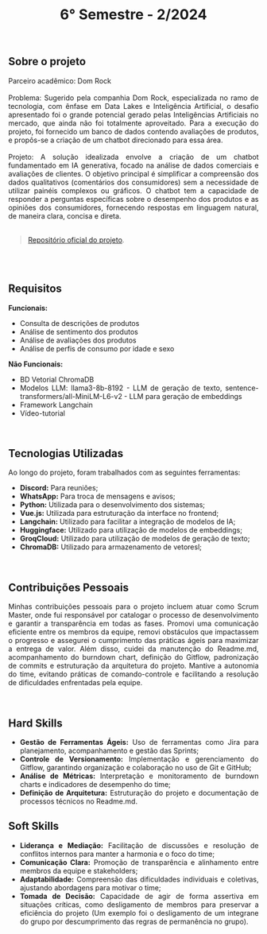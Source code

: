 <h1 align="center"> 6° Semestre - 2/2024 </h1>
<p align="center">
</p>

<br>

## Sobre o projeto 

<div align="justify">
  Parceiro acadêmico: Dom Rock
  <br><br>
  Problema: Sugerido pela companhia Dom Rock, especializada no ramo de tecnologia, com ênfase em Data Lakes e Inteligência Artificial, o desafio apresentado foi o grande potencial gerado pelas Inteligências Artificiais no mercado, que ainda não foi totalmente aproveitado. Para a execução do projeto, foi fornecido um banco de dados contendo avaliações de produtos, e propôs-se a criação de um chatbot direcionado para essa área.
  <br><br>
  Projeto: A solução idealizada envolve a criação de um chatbot fundamentado em IA generativa, focado na análise de dados comerciais e avaliações de clientes. O objetivo principal é simplificar a compreensão dos dados qualitativos (comentários dos consumidores) sem a necessidade de utilizar painéis complexos ou gráficos. O chatbot tem a capacidade de responder a perguntas específicas sobre o desempenho dos produtos e as opiniões dos consumidores, fornecendo respostas em linguagem natural, de maneira clara, concisa e direta.
  <br>
<div><br>
  
> [Repositório oficial do projeto](https://github.com/atomofatec/API-DOMROCK).

<br>


<br>
  
## Requisitos 
 
**Funcionais:**<br>
- Consulta de descrições de produtos
- Análise de sentimento dos produtos
- Análise de avaliações dos produtos
- Análise de perfis de consumo por idade e sexo

**Não Funcionais:**<br>
- BD Vetorial ChromaDB
- Modelos LLM: llama3-8b-8192 - LLM de geração de texto, sentence-transformers/all-MiniLM-L6-v2 - LLM para geração de embeddings
- Framework Langchain
- Vídeo-tutorial
<br>

## Tecnologias Utilizadas
Ao longo do projeto, foram trabalhados com as seguintes ferramentas:
<br>
  - **Discord:** Para reuniões;
  - **WhatsApp:** Para troca de mensagens e avisos;
  - **Python:** Utilizada para o desenvolvimento dos sistemas;
  - **Vue.js:** Utilizada para estruturação da interface no frontend;
  - **Langchain:** Utilizado para facilitar a integração de modelos de IA;
  - **Huggingface:** Utilizado para utilização de modelos de embeddings;
  - **GroqCloud:** Utilizado para utilização de modelos de geração de texto;
  - **ChromaDB:** Utilizado para armazenamento de vetoresl;
  
<br>

## Contribuições Pessoais
<div align="justify">

Minhas contribuições pessoais para o projeto incluem atuar como Scrum Master, onde fui responsável por catalogar o processo de desenvolvimento e garantir a transparência em todas as fases. Promovi uma comunicação eficiente entre os membros da equipe, removi obstáculos que impactassem o progresso e assegurei o cumprimento das práticas ágeis para maximizar a entrega de valor. Além disso, cuidei da manutenção do Readme.md, acompanhamento do burndown chart, definição do Gitflow, padronização de commits e estruturação da arquitetura do projeto. Mantive a autonomia do time, evitando práticas de comando-controle e facilitando a resolução de dificuldades enfrentadas pela equipe.
<div>

<br>


## Hard Skills
- **Gestão de Ferramentas Ágeis:** Uso de ferramentas como Jira para planejamento, acompanhamento e gestão das Sprints; <br>
- **Controle de Versionamento:** Implementação e gerenciamento do Gitflow, garantindo organização e colaboração no uso de Git e GitHub; <br>
- **Análise de Métricas:** Interpretação e monitoramento de burndown charts e indicadores de desempenho do time; <br>
- **Definição de Arquitetura:** Estruturação do projeto e documentação de processos técnicos no Readme.md. <br>



## Soft Skills
- **Liderança e Mediação:** Facilitação de discussões e resolução de conflitos internos para manter a harmonia e o foco do time; <br>
- **Comunicação Clara:** Promoção de transparência e alinhamento entre membros da equipe e stakeholders; <br>
- **Adaptabilidade:** Compreensão das dificuldades individuais e coletivas, ajustando abordagens para motivar o time; <br>
- **Tomada de Decisão:** Capacidade de agir de forma assertiva em situações críticas, como desligamento de membros para preservar a eficiência do projeto (Um exemplo foi o desligamento de um integrane do grupo por descumprimento das regras de permanência no grupo). <br>

